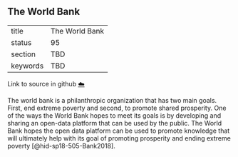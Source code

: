 ## The World Bank


|          |                |
| -------- | -------------- |
| title    | The World Bank |
| status   | 95             |
| section  | TBD            |
| keywords | TBD            |

Link to source in github [:cloud:](https://github.com/cloudmesh/technologies/blob/master/chapters/incomming/abstract-world-bank-open-data.md)



The world bank is a philanthropic organization that has two main goals.
First, end extreme poverty and second, to promote shared prosperity. One
of the ways the World Bank hopes to meet its goals is by developing and
sharing an open-data platform that can be used by the public. The World
Bank hopes the open data platform can be used to promote knowledge that
will ultimately help with its goal of promoting prosperity and ending
extreme poverty [@hid-sp18-505-Bank2018].
